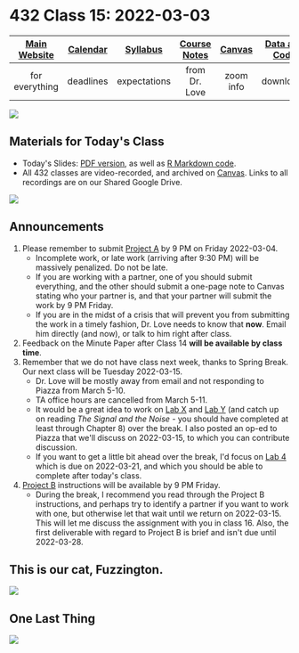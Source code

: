 # 432 Class 15: 2022-03-03

[Main Website](https://thomaselove.github.io/432/) | [Calendar](https://thomaselove.github.io/432/calendar.html) | [Syllabus](https://thomaselove.github.io/432-2022-syllabus/) | [Course Notes](https://thomaselove.github.io/432-notes/) | [Canvas](https://canvas.case.edu) | [Data and Code](https://github.com/THOMASELOVE/432-data) | [Sources](https://github.com/THOMASELOVE/432-2022/tree/main/references) | [Contact Us](https://thomaselove.github.io/432/contact.html)
:-----------: | :--------------: | :----------: | :---------: | :-------------: | :-----------: | :------------: | :-------------:
for everything | deadlines | expectations | from Dr. Love | zoom info | downloads | read/watch | need help?

![](https://github.com/THOMASELOVE/432-2022/blob/main/classes/class15/figures/carr_2021.png)

## Materials for Today's Class

- Today's Slides: [PDF version](https://github.com/THOMASELOVE/432-2022/blob/main/classes/class15/432_2022_slides15.pdf), as well as [R Markdown code](https://github.com/THOMASELOVE/432-2022/blob/main/classes/class15/432_2022_slides15.Rmd). 
- All 432 classes are video-recorded, and archived on [Canvas](https://canvas.case.edu). Links to all recordings are on our Shared Google Drive.

![](https://github.com/THOMASELOVE/432-2022/blob/main/classes/class15/figures/rq.png)

## Announcements

1. Please remember to submit [Project A](https://github.com/THOMASELOVE/432-2022/tree/main/projectA) by 9 PM on Friday 2022-03-04. 
    - Incomplete work, or late work (arriving after 9:30 PM) will be massively penalized. Do not be late.
    - If you are working with a partner, one of you should submit everything, and the other should submit a one-page note to Canvas stating who your partner is, and that your partner will submit the work by 9 PM Friday.
    - If you are in the midst of a crisis that will prevent you from submitting the work in a timely fashion, Dr. Love needs to know that **now**. Email him directly (and now), or talk to him right after class.
2. Feedback on the Minute Paper after Class 14 **will be available by class time**.
3. Remember that we do not have class next week, thanks to Spring Break. Our next class will be Tuesday 2022-03-15.
    - Dr. Love will be mostly away from email and not responding to Piazza from March 5-10. 
    - TA office hours are cancelled from March 5-11.
    - It would be a great idea to work on [Lab X](https://github.com/THOMASELOVE/432-2022/tree/main/labs/labX) and [Lab Y](https://github.com/THOMASELOVE/432-2022/tree/main/labs/labY) (and catch up on reading *The Signal and the Noise* - you should have completed at least through Chapter 8) over the break. I also posted an op-ed to Piazza that we'll discuss on 2022-03-15, to which you can contribute discussion.
    - If you want to get a little bit ahead over the break, I'd focus on [Lab 4](https://github.com/THOMASELOVE/432-2022/blob/main/labs/lab04/lab04_instructions.md) which is due on 2022-03-21, and which you should be able to complete after today's class.
4. [Project B](https://github.com/THOMASELOVE/432-2022/tree/main/projectB) instructions will be available by 9 PM Friday.
    - During the break, I recommend you read through the Project B instructions, and perhaps try to identify a partner if you want to work with one, but otherwise let that wait until we return on 2022-03-15. This will let me discuss the assignment with you in class 16. Also, the first deliverable with regard to Project B is brief and isn't due until 2022-03-28.

## This is our cat, Fuzzington.

![](https://github.com/THOMASELOVE/432-2022/blob/main/classes/class15/figures/fuzz_asleep.jpg)

## One Last Thing

![](https://github.com/THOMASELOVE/432-2022/blob/main/classes/class15/figures/parade.png)
